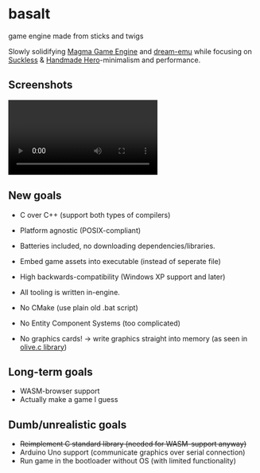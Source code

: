 # basalt
game engine made from sticks and twigs

Slowly solidifying [Magma Game Engine](https://github.com/bramtechs/RaylibMagmaEngine) and [dream-emu](https://github.com/bramtechs/dream-emu) while focusing on [Suckless](https://suckless.org) & [Handmade Hero](https://handmadehero.org/)-minimalism and performance.

## Screenshots
![Preview](screenshots/preview-bullethell.webm)

## New goals
- C over C++ (support both types of compilers)
- Platform agnostic (POSIX-compliant)
- Batteries included, no downloading dependencies/libraries.
- Embed game assets into executable (instead of seperate file)
- High backwards-compatibility (Windows XP support and later)
- All tooling is written in-engine.

- No CMake (use plain old .bat script)
- No Entity Component Systems (too complicated)
- No graphics cards! -> write graphics straight into memory (as seen in [olive.c library](https://github.com/tsoding/olive.c))

## Long-term goals
- WASM-browser support
- Actually make a game I guess

## Dumb/unrealistic goals
- ~~Reimplement C standard library (needed for WASM-support anyway)~~
- Arduino Uno support (communicate graphics over serial connection)
- Run game in the bootloader without OS (with limited functionality)
